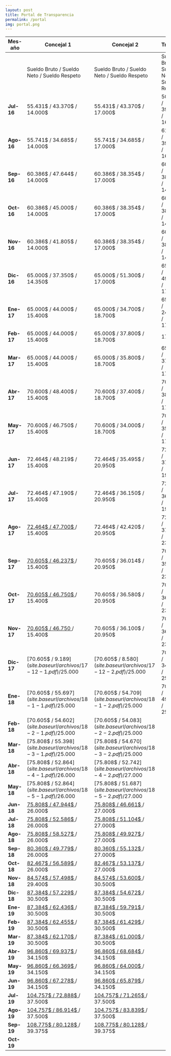```yaml
---
layout: post
title: Portal de Transparencia
permalink: /portal
img: portal.png
---
```



| Mes-año                             | Concejal 1       | Concejal 2       | Tribun@          |
|-------------------------------------|------------------|------------------|------------------|
|                                     |Sueldo Bruto / Sueldo Neto / Sueldo Respeto | Sueldo Bruto / Sueldo Neto / Sueldo Respeto | Sueldo Bruto / Sueldo Neto / Sueldo Respeto |         
| __Jul-16__                              |55.431$ / 43.370$ / 14.000$  | 55.431$ / 43.370$ / 17.000$ | 50.167$ / 39.571$ / 16.000$  |
| __Ago-16__                              |55.741$ / 34.685$ / 14.000$  | 55.741$ / 34.685$ / 17.000$ | 61.315$ / 39.000$ / 16.000$  |
| __Sep-16__                              |60.386$ / 47.644$ / 14.000$  | 60.386$ / 38.354$ / 17.000$ | 60.386$ / 38.354$ / 14.650$  |
| __Oct- 16__                              |60.386$ / 45.000$ /  14.000$ | 60.386$ / 38.354$ / 17.000$ | 60.386$ / 38.287$ / 14.650$  |
| __Nov- 16__                              |60.386$ / 41.805$ /  14.000$ | 60.386$ / 38.354$ / 17.000$ | 60.386$ / 38.326$ / 14.700$  |
| __Dic- 16__                              |65.000$ / 37.350$ /  14.350$ | 65.000$ / 51.300$  / 17.000$ |65.000$  / 49.900$ / 17.300$  |
| __Ene- 17__                              |65.000$  / 44.000$ / 15.400$ | 65.000$ / 34.700$  / 18.700$ |65.000$  / 24.000$ / 17.600$  |
| __Feb- 17__                              |65.000$  / 44.000$ / 15.400$ | 65.000$ / 37.800$  / 18.700$ |              17.600$ |
| __Mar- 17__                              |65.000$  / 44.000$ / 15.400$ | 65.000$ / 35.800$  / 18.700$ | 65.000$ / 37.800$ / 17.600$ |
| __Abr- 17__                              |70.600$ / 48.400$  / 15.400$ | 70.600$ / 37.400$  / 18.700$ | 70.600$ / 38.000$ / 17.600$ |
| __May- 17__                              |70.600$ / 46.750$  / 15.400$ | 70.600$ / 34.000$  / 18.700$ | 70.600$ / 35.900$ / 17.600$ |
| __Jun- 17__                              |72.464$ / 48.219$ / 15.400$  |72.464$ / 35.495$  / 20.950$  |72.464$ /  37.959$ / 19.700$ |
| __Jul- 17__                              |72.464$ / 47.190$ / 15.400$  |72.464$ / 36.150$  / 20.950$  |72.464$ / 36.600$ / 19.700$  |
| __Ago- 17__                              |[72.464$ / 47.700$ ]({{site.baseurl}}/archivos/17-8-1.pdf) / 15.400$  |72.464$ / 42.420$  / 20.950$  |72.464$ / 37.290$ / 23.400$  |
| __Sep- 17__                              |[70.605$ / 46.237$ ]({{site.baseurl}}/archivos/17-9-1.pdf) / 15.400$ | 70.605$ / 36.014$  / 20.950$ |70.605$  / 35.942$ / 23.400$  |
| __Oct- 17__                              |[70.605$ / 46.750$ ]({{site.baseurl}}/archivos/17-10-1.pdf) / 15.400$ | 70.605$ / 36.580$  / 20.950$ |70.605$  / 36.570$ / 23.400$ |
| __Nov- 17__                              |[70.605$ / 46.750 ]({{site.baseurl}}/archivos/17-11-1.pdf) / 15.400$  |70.605$ / 36.100$  / 20.950$ |70.605$  / 36.600$ / 23.400$|      
| __Dic- 17__                            |[70.605$ / 9.189$]({{site.baseurl}}/archivos/17-12-1.pdf) / 25.000$   |[70.605$ / 8.580$]({{site.baseurl}}/archivos/17-12-2.pdf) / 25.000$ |70.605$ / 34.865$  / 25.000$ |
| __Ene- 18__                              |  [70.605$ / 55.697$]({{site.baseurl}}/archivos/18-1-1.pdf) / 25.000$  |[70.605$ / 54.709$]({{site.baseurl}}/archivos/18-1-2.pdf) / 25.000$  |70.605$ / 49.969$  / 25.000$ |
| __Feb- 18__                              | [70.605$ / 54.602$]({{site.baseurl}}/archivos/18-2-1.pdf) / 25.000$|[70.605$ / 54.083$]({{site.baseurl}}/archivos/18-2-2.pdf) / 25.000$|                  |
| __Mar- 18__                              | [75.808$ / 55.398$]({{site.baseurl}}/archivos/18-3-1.pdf) / 25.000$ | [75.808$ / 54.670$]({{site.baseurl}}/archivos/18-3-2.pdf) / 25.000$ |                  |
| __Abr- 18__                              | [75.808$ / 52.864$]({{site.baseurl}}/archivos/18-4-1.pdf) / 26.000$ |[75.808$ / 52.742$]({{site.baseurl}}/archivos/18-4-2.pdf) / 27.000$ |                  |
| __May- 18__                              | [75.808$ / 52.864$]({{site.baseurl}}/archivos/18-5-1.pdf) / 26.000$ | [75.808$ / 51.687$]({{site.baseurl}}/archivos/18-5-2.pdf) / 27.000$ |                  |
| __Jun- 18__                              | [75.808$ / 47.944$ ]({{site.baseurl}}/archivos/18-6-1.pdf) / 26.000$ | [75.808$ / 46.661$ ]({{site.baseurl}}/archivos/18-6-2.pdf) / 27.000$ |                  |
| __Jul- 18__                              | [75.808$ / 52.586$ ]({{site.baseurl}}/archivos/18-7-1.pdf) / 26.000$ | [75.808$ / 51.104$ ]({{site.baseurl}}/archivos/18-7-2.pdf) / 27.000$ |                  |
| __Ago- 18__                              | [75.808$ / 58.527$ ]({{site.baseurl}}/archivos/18-8-1.pdf) / 26.000$ |[75.808$ / 49.927$ ]({{site.baseurl}}/archivos/18-8-2.pdf) / 27.000$|                  |
| __Sep- 18__                              | [80.360$ / 49.779$ ]({{site.baseurl}}/archivos/18-9-1.pdf) / 26.000$ |[80.360$ / 55.132$ ]({{site.baseurl}}/archivos/18-9-2.pdf) / 27.000$|                  |
| __Oct- 18__                              | [82.467$ / 56.589$ ]({{site.baseurl}}/archivos/18-10-1.pdf) / 26.000$ | [82.467$ / 53.137$ ]({{site.baseurl}}/archivos/18-10-2.pdf) / 27.000$ |                  |
| __Nov- 18__                              | [84.574$ / 57.498$ ]({{site.baseurl}}/archivos/18-11-1.pdf) / 29.400$ |[84.574$ / 53.600$ ]({{site.baseurl}}/archivos/18-11-2.pdf) / 30.500$|                  |
| __Dic- 18__                              | [87.384$ / 57.229$ ]({{site.baseurl}}/archivos/18-12-1.pdf) / 30.500$ |[87.384$ / 54.672$ ]({{site.baseurl}}/archivos/18-12-2.pdf) / 30.500$|                  |
| __Ene- 19__                              | [87.384$ / 62.436$ ]({{site.baseurl}}/archivos/19-1-1.pdf) / 30.500$  |[87.384$ / 59.791$ ]({{site.baseurl}}/archivos/19-1-2.pdf) / 30.500$|                  |
| __Feb- 19__                              | [87.384$ / 62.455$ ]({{site.baseurl}}/archivos/19-2-1.pdf) / 30.500$ |[87.384$ / 61.429$ ]({{site.baseurl}}/archivos/19-2-2.pdf) / 30.500$|                  |
| __Mar- 19__                              | [87.384$ / 62.170$ ]({{site.baseurl}}/archivos/19-3-1.pdf) / 30.500$ | [87.384$ / 61.000$ ]({{site.baseurl}}/archivos/19-3-2.pdf) / 30.500$ |                  |
| __Abr- 19__                              | [96.860$ / 69.937$ ]({{site.baseurl}}/archivos/19-4-1.pdf) / 34.150$ |[96.860$ / 68.684$ ]({{site.baseurl}}/archivos/19-4-2.pdf) / 34.150$|                  |
| __May- 19__                              | [96.860$ / 66.369$ ]({{site.baseurl}}/archivos/19-5-1.pdf) / 34.150$  | [96.860$ / 64.000$ ]({{site.baseurl}}/archivos/19-5-2.pdf) / 34.150$ |                  |
| __Jun- 19__                              | [96.860$ / 67.278$ ]({{site.baseurl}}/archivos/19-6-1.pdf) / 34.150$  | [96.860$ / 65.879$ ]({{site.baseurl}}/archivos/19-6-2.pdf) / 34.150$ |                  |
| __Jul- 19__                              | [104.757$ / 72.888$ ]({{site.baseurl}}/archivos/19-7-1.pdf) / 37.500$ |[104.757$ / 71.265$ ]({{site.baseurl}}/archivos/19-7-2.pdf) / 37.500$ |                  |
| __Ago- 19__                              | [104.757$ / 86.914$ ]({{site.baseurl}}/archivos/19-8-1.pdf) / 37.500$ |[104.757$ / 83.839$ ]({{site.baseurl}}/archivos/19-8-2.pdf) / 37.500$ |                  |
| __Sep- 19__                              | [108.775$ / 80.128$ ]({{site.baseurl}}/archivos/19-9-1.pdf) / 39.375$| [108.775$ / 80.128$ ]({{site.baseurl}}/archivos/19-9-2.pdf) / 39.375$ |                  |
| __Oct- 19__                              |    |                  |                  |
